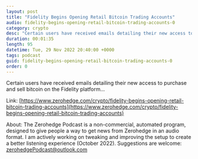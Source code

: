 ```yaml
---
layout: post
title: "Fidelity Begins Opening Retail Bitcoin Trading Accounts"
audio: fidelity-begins-opening-retail-bitcoin-trading-accounts-0
category: crypto
desc: "Certain users have received emails detailing their new access to purchase and sell bitcoin on the Fidelity platform..."
duration: 00:01:35
length: 95
datetime: Tue, 29 Nov 2022 20:40:00 +0000
tags: podcast
guid: fidelity-begins-opening-retail-bitcoin-trading-accounts-0
order: 0
---
```

Certain users have received emails detailing their new access to purchase and sell bitcoin on the Fidelity platform...

Link: [https://www.zerohedge.com/crypto/fidelity-begins-opening-retail-bitcoin-trading-accounts](https://www.zerohedge.com/crypto/fidelity-begins-opening-retail-bitcoin-trading-accounts)

About: The Zerohedge Podcast is a non-commercial, automated program, designed to give people a way to get news from Zerohedge in an audio format.  I am actively working on tweaking and improving the setup to create a better listening experience (October 2022).  Suggestions are welcome: [zerohedgePodcast@outlook.com](mailto:zerohedgePodcast@outlook.com)
